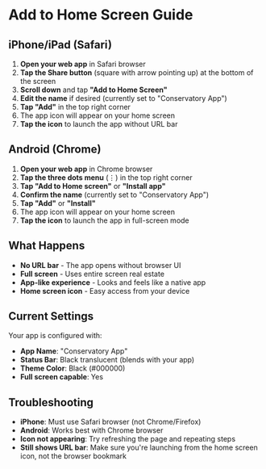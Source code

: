 # Add to Home Screen Guide

## iPhone/iPad (Safari)

1. **Open your web app** in Safari browser
2. **Tap the Share button** (square with arrow pointing up) at the bottom of the screen
3. **Scroll down** and tap **"Add to Home Screen"**
4. **Edit the name** if desired (currently set to "Conservatory App")
5. **Tap "Add"** in the top right corner
6. The app icon will appear on your home screen
7. **Tap the icon** to launch the app without URL bar

## Android (Chrome)

1. **Open your web app** in Chrome browser
2. **Tap the three dots menu** (⋮) in the top right corner
3. **Tap "Add to Home screen"** or **"Install app"**
4. **Confirm the name** (currently set to "Conservatory App")
5. **Tap "Add"** or **"Install"**
6. The app icon will appear on your home screen
7. **Tap the icon** to launch the app in full-screen mode

## What Happens

- **No URL bar** - The app opens without browser UI
- **Full screen** - Uses entire screen real estate
- **App-like experience** - Looks and feels like a native app
- **Home screen icon** - Easy access from your device

## Current Settings

Your app is configured with:
- **App Name**: "Conservatory App"
- **Status Bar**: Black translucent (blends with your app)
- **Theme Color**: Black (#000000)
- **Full screen capable**: Yes

## Troubleshooting

- **iPhone**: Must use Safari browser (not Chrome/Firefox)
- **Android**: Works best with Chrome browser
- **Icon not appearing**: Try refreshing the page and repeating steps
- **Still shows URL bar**: Make sure you're launching from the home screen icon, not the browser bookmark